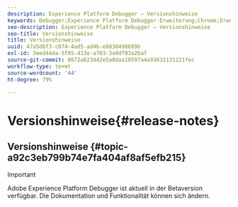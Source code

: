 ```yaml
---
description: Experience Platform Debugger – Versionshinweise
keywords: Debugger;Experience Platform Debugger-Erweiterung;Chrome;Erweiterung;Versionshinweise
seo-description: Experience Platform Debugger – Versionshinweise
seo-title: Versionshinweise
title: Versionshinweise
uuid: 47a5d6f3-c074-4ad5-ad4b-e6030496689b
exl-id: 3eed44da-5f85-413e-a783-3a0df03a2baf
source-git-commit: 8672a623442e5a0daa10597a4a93631131221fec
workflow-type: tm+mt
source-wordcount: '44'
ht-degree: 79%

---
```


# Versionshinweise{#release-notes}

## Versionshinweise {#topic-a92c3eb799b74e7fa404af8af5efb215}

>[!IMPORTANT]
>
>Adobe Experience Platform Debugger ist aktuell in der Betaversion verfügbar. Die Dokumentation und Funktionalität können sich ändern.
